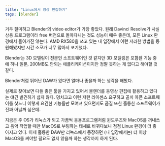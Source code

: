 ```yaml
---
title: "Linux에서 영상 편집하기"
tags: [blender]
---
```


거두 절미하고 Blender의 video editor가 가장 좋았다. 원래 Davinci Resolve가 사실 상용 프로그램이라 free 버전으로 돌아다니는 것도 성능이 매우 좋은데, 모든 Linux 환경에서 돌아가진 않는다. AMD RX580을 쓰고 있는 내 입장에서 이런 저러한 방법을 동원해봤지만 시간 소모가 너무 많아서 포기했다. 

Blender는 3D 모델링이 전문인 소프트웨어인 것 같지만 3D 모델링은 포함된 기능 중에 하나 일뿐, 200MB도 안되는 애플리케이션이지만 정말 못하는 게 없다고 해야할 것 같다.

Blender처럼 뛰어난 DAW가 있다면 얼마나 좋을까 하는 생각을 해봤다. 

실제로 찾아보면 다들 좋은 툴을 가지고 있어서 블렌더를 동영상 편집에 활용하고 있다는 얘긴 발견하기 쉽지 않다. 덩치크고 이런 저런 라이센스 요구하고 골치 아픈 소프트웨어를 찾느니 이렇게 요긴한 기능들만 모여져 있으면서도 품질 또한 훌륭한 소프트웨어가 진짜 아닐까 싶은데.

지금은 주 OS가 리눅스가 되고 가끔씩 응용프로그램처럼 윈도우즈와 MacOS를 꺼내쓰고 음악 작업할 때만 MacOS로 부팅하는 태세로 바뀌다보니 점점 Linux 환경이 더 좋아지고 있다. 이제 훌륭한 DAW만 리눅스에서 등장하면 (내 입장에서는) 더 이상 MacOS를 써야할 필요도 없지 않을까 하는 생각까지 하게 된다.